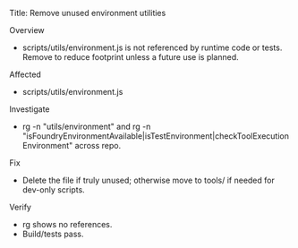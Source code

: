 Title: Remove unused environment utilities

Overview
- scripts/utils/environment.js is not referenced by runtime code or tests. Remove to reduce footprint unless a future use is planned.

Affected
- scripts/utils/environment.js

Investigate
- rg -n "utils/environment" and rg -n "isFoundryEnvironmentAvailable|isTestEnvironment|checkToolExecutionEnvironment" across repo.

Fix
- Delete the file if truly unused; otherwise move to tools/ if needed for dev-only scripts.

Verify
- rg shows no references.
- Build/tests pass.

